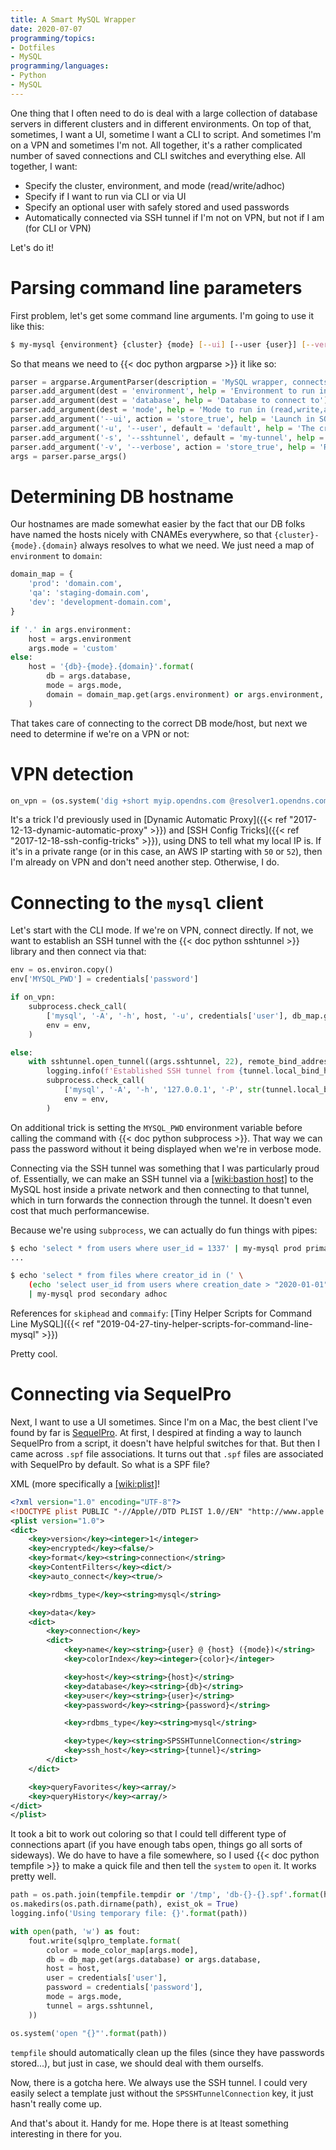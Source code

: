 ```yaml
---
title: A Smart MySQL Wrapper
date: 2020-07-07
programming/topics:
- Dotfiles
- MySQL
programming/languages:
- Python
- MySQL
---
```

One thing that I often need to do is deal with a large collection of database servers in different clusters and in different environments. On top of that, sometimes, I want a UI, sometime I want a CLI to script. And sometimes I'm on a VPN and sometimes I'm not. All together, it's a rather complicated number of saved connections and CLI switches and everything else. All together, I want:

* Specify the cluster, environment, and mode (read/write/adhoc)
* Specify if I want to run via CLI or via UI
* Specify an optional user with safely stored and used passwords
* Automatically connected via SSH tunnel if I'm not on VPN, but not if I am (for CLI or VPN)

Let's do it!

<!--more-->

# Parsing command line parameters

First problem, let's get some command line arguments. I'm going to use it like this:

```bash
$ my-mysql {environment} {cluster} {mode} [--ui] [--user {user}] [--verbose]
```

So that means we need to {{< doc python argparse >}} it like so:

```python
parser = argparse.ArgumentParser(description = 'MySQL wrapper, connects to a MySQL wrapper or runs a query from stdin')
parser.add_argument(dest = 'environment', help = 'Environment to run in, if an IP is specified it will be used as hostname')
parser.add_argument(dest = 'database', help = 'Database to connect to')
parser.add_argument(dest = 'mode', help = 'Mode to run in (read,write,adhoc)')
parser.add_argument('--ui', action = 'store_true', help = 'Launch in SQL pro')
parser.add_argument('-u', '--user', default = 'default', help = 'The credentials block to use')
parser.add_argument('-s', '--sshtunnel', default = 'my-tunnel', help = 'The SSH tunnel host to use')
parser.add_argument('-v', '--verbose', action = 'store_true', help = 'Run in verbose mode')
args = parser.parse_args()
```

# Determining DB hostname

Our hostnames are made somewhat easier by the fact that our DB folks have named the hosts nicely with CNAMEs everywhere, so that `{cluster}-{mode}.{domain}` always resolves to what we need. We just need a map of `environment` to `domain`:

```python
domain_map = {
    'prod': 'domain.com',
    'qa': 'staging-domain.com',
    'dev': 'development-domain.com',
}

if '.' in args.environment:
	host = args.environment
	args.mode = 'custom'
else:
	host = '{db}-{mode}.{domain}'.format(
	    db = args.database,
	    mode = args.mode,
	    domain = domain_map.get(args.environment) or args.environment,
	)
```

That takes care of connecting to the correct DB mode/host, but next we need to determine if we're on a VPN or not:

# VPN detection

```python
on_vpn = (os.system('dig +short myip.opendns.com @resolver1.opendns.com | egrep "^(10|50|52)\\." > /dev/null') == 0)
```

It's a trick I'd previously used in [Dynamic Automatic Proxy]({{< ref "2017-12-13-dynamic-automatic-proxy" >}}) and [SSH Config Tricks]({{< ref "2017-12-18-ssh-config-tricks" >}}), using DNS to tell what my local IP is. If it's in a private range (or in this case, an AWS IP starting with `50` or `52`), then I'm already on VPN and don't need another step. Otherwise, I do. 

# Connecting to the `mysql` client

Let's start with the CLI mode. If we're on VPN, connect directly. If not, we want to establish an SSH tunnel with the {{< doc python sshtunnel >}} library and then connect via that:

```python
env = os.environ.copy()
env['MYSQL_PWD'] = credentials['password']

if on_vpn:
    subprocess.check_call(
        ['mysql', '-A', '-h', host, '-u', credentials['user'], db_map.get(args.database) or args.database],
        env = env,
    )

else:
    with sshtunnel.open_tunnel((args.sshtunnel, 22), remote_bind_address = (host, 3306)) as tunnel:
        logging.info(f'Established SSH tunnel from {tunnel.local_bind_host}:{tunnel.local_bind_port} via {args.sshtunnel}:22 to {host}:3306')
        subprocess.check_call(
            ['mysql', '-A', '-h', '127.0.0.1', '-P', str(tunnel.local_bind_port), '-u', credentials['user'], db_map.get(args.database) or args.database],
            env = env,
        )
```

On additional trick is setting the `MYSQL_PWD` environment variable before calling the command with {{< doc python subprocess >}}. That way we can pass the password without it being displayed when we're in verbose mode. 

Connecting via the SSH tunnel was something that I was particularly proud of. Essentially, we can make an SSH tunnel via a [[wiki:bastion host]]() to the MySQL host inside a private network and then connecting to that tunnel, which in turn forwards the connection through the tunnel. It doesn't even cost that much performancewise. 

Because we're using `subprocess`, we can actually do fun things with pipes:

```bash
$ echo 'select * from users where user_id = 1337' | my-mysql prod primary adhoc
...

$ echo 'select * from files where creator_id in (' \
    (echo 'select user_id from users where creation_date > "2020-01-01"' | my-mysql prod primary adhoc | skiphead | commaify) \
    | my-mysql prod secondary adhoc
```

References for `skiphead` and `commaify`: [Tiny Helper Scripts for Command Line MySQL]({{< ref "2019-04-27-tiny-helper-scripts-for-command-line-mysql" >}})

Pretty cool. 

# Connecting via SequelPro

Next, I want to use a UI sometimes. Since I'm on a Mac, the best client I've found by far is [SequelPro](http://sequelpro.com/). At first, I despired at finding a way to launch SequelPro from a script, it doesn't have helpful switches for that. But then I came across `.spf` file associations. It turns out that `.spf` files are associated with SequelPro by default. So what is a SPF file? 

XML (more specifically a [[wiki:plist]]()!

```xml
<?xml version="1.0" encoding="UTF-8"?>
<!DOCTYPE plist PUBLIC "-//Apple//DTD PLIST 1.0//EN" "http://www.apple.com/DTDs/PropertyList-1.0.dtd">
<plist version="1.0">
<dict>
	<key>version</key><integer>1</integer>
	<key>encrypted</key><false/>
	<key>format</key><string>connection</string>
	<key>ContentFilters</key><dict/>
	<key>auto_connect</key><true/>

	<key>rdbms_type</key><string>mysql</string>

	<key>data</key>
	<dict>
		<key>connection</key>
		<dict>
			<key>name</key><string>{user} @ {host} ({mode})</string>
			<key>colorIndex</key><integer>{color}</integer>

			<key>host</key><string>{host}</string>
            <key>database</key><string>{db}</string>
			<key>user</key><string>{user}</string>
			<key>password</key><string>{password}</string>

			<key>rdbms_type</key><string>mysql</string>

			<key>type</key><string>SPSSHTunnelConnection</string>
			<key>ssh_host</key><string>{tunnel}</string>
		</dict>
	</dict>

	<key>queryFavorites</key><array/>
	<key>queryHistory</key><array/>
</dict>
</plist>
```

It took a bit to work out coloring so that I could tell different type of connections apart (if you have enough tabs open, things go all sorts of sideways). We do have to have a file somewhere, so I used {{< doc python tempfile >}} to make a quick file and then tell the `system` to `open` it. It works pretty well. 

```python
path = os.path.join(tempfile.tempdir or '/tmp', 'db-{}-{}.spf'.format(host, args.mode))
os.makedirs(os.path.dirname(path), exist_ok = True)
logging.info('Using temporary file: {}'.format(path))

with open(path, 'w') as fout:
    fout.write(sqlpro_template.format(
        color = mode_color_map[args.mode],
        db = db_map.get(args.database) or args.database,
        host = host,
        user = credentials['user'],
        password = credentials['password'],
        mode = args.mode,
        tunnel = args.sshtunnel,
    ))

os.system('open "{}"'.format(path))
```

`tempfile` should automatically clean up the files (since they have passwords stored...), but just in case, we should deal with them ourselfs.

Now, there is a gotcha here. We always use the SSH tunnel. I could very easily select a template just without the `SPSSHTunnelConnection` key, it just hasn't really come up. 

And that's about it. Handy for me. Hope there is at lteast something interesting in there for you. 